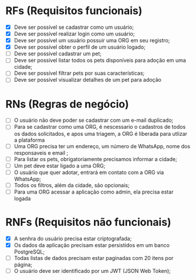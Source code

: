 # RFs (Requisitos funcionais)

- [x] Deve ser possível se cadastrar como um usuário;
- [x] Deve ser possível realizar login como um usuário;
- [x] Deve ser possível um usuário possuir uma ORG em seu registro;
- [x] Deve ser possível obter o perfil de um usuário logado;
- [ ] Deve ser possível cadastrar um pet;
- [ ] Deve ser possível listar todos os pets disponíveis para adoção em uma cidade;
- [ ] Deve ser possível filtrar pets por suas características;
- [ ] Deve ser possível visualizar detalhes de um pet para adoção

# RNs (Regras de negócio)

- [ ] O usuário não deve poder se cadastrar com um e-mail duplicado;
- [ ] Para se cadastrar como uma ORG, é nescessario o cadastros de todos os dados solicitados, e apos uma triagem, a ORG é liberada para utlizar a plataforma
- [ ] Uma ORG precisa ter um endereço, um número de WhatsApp, nome dos responsaveis e email ;
- [ ] Para listar os pets, obrigatoriamente precisamos informar a cidade;
- [ ] Um pet deve estar ligado a uma ORG;
- [ ] O usuário que quer adotar, entrará em contato com a ORG via WhatsApp;
- [ ] Todos os filtros, além da cidade, são opcionais;
- [ ] Para uma ORG acessar a aplicação como admin, ela precisa estar logada

# RNFs (Requisitos não funcionais)

- [x] A senhra do usuário precisa estar criptografada;
- [x] Os dados da aplicação precisam estar persistidos em um banco PostgreSQL;
- [ ] Todas listas de dados precisam estar paginadas com 20 itens por página;
- [ ] O usuário deve ser identificado por um JWT (JSON Web Token);